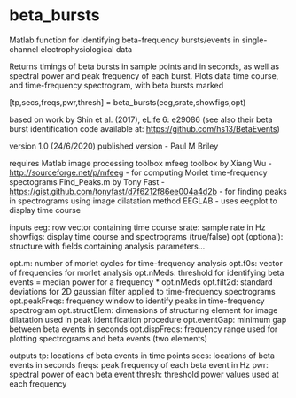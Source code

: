 # beta_bursts
Matlab function for identifying beta-frequency bursts/events in single-channel electrophysiological data

Returns timings of beta bursts in sample points and in seconds, as well as spectral power and peak frequency of each burst. Plots data time course, and time-frequency spectrogram, with beta bursts marked

[tp,secs,freqs,pwr,thresh] = beta_bursts(eeg,srate,showfigs,opt)

based on work by Shin et al. (2017), eLife 6: e29086
(see also their beta burst identification code available at: https://github.com/hs13/BetaEvents)

version 1.0 (24/6/2020)
published version - Paul M Briley

requires
Matlab image processing toolbox
mfeeg toolbox by Xiang Wu - http://sourceforge.net/p/mfeeg - for computing Morlet time-frequency spectograms
Find_Peaks.m by Tony Fast - https://gist.github.com/tonyfast/d7f6212f86ee004a4d2b - for finding peaks in spectrograms using image dilatation method
EEGLAB - uses eegplot to display time course

inputs
eeg: row vector containing time course
srate: sample rate in Hz
showfigs: display time course and spectrograms (true/false)
opt (optional): structure with fields containing analysis parameters...

opt.m: number of morlet cycles for time-frequency analysis
opt.f0s: vector of frequencies for morlet analysis
opt.nMeds: threshold for identifying beta events = median power for a frequency * opt.nMeds
opt.filt2d: standard deviations for 2D gaussian filter applied to time-frequency spectrograms
opt.peakFreqs: frequency window to identify peaks in time-frequency spectrogram
opt.structElem: dimensions of structuring element for image dilatation used in peak identification procedure
opt.eventGap: minimum gap between beta events in seconds
opt.dispFreqs: frequency range used for plotting spectrograms and beta events (two elements)

outputs
tp: locations of beta events in time points
secs: locations of beta events in seconds
freqs: peak frequency of each beta event in Hz
pwr: spectral power of each beta event
thresh: threshold power values used at each frequency
